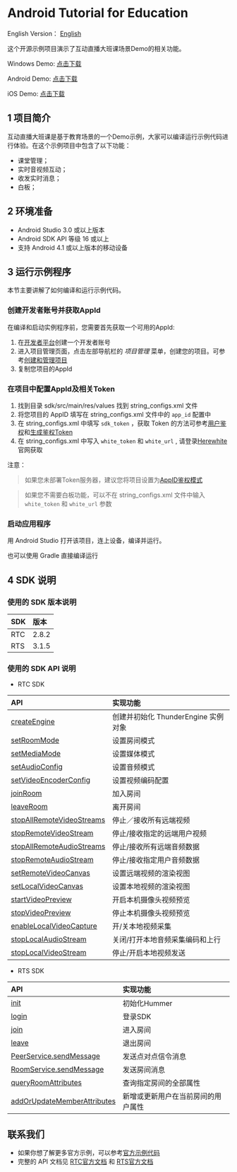 # Android Tutorial for Education

English Version： [English](README.en.md)

这个开源示例项目演示了互动直播大班课场景Demo的相关功能。

Windows Demo: [点击下载](https://jszc-bj.oss-cn-beijing.aliyuncs.com/ClassRoom/PC/ClassRoom_Windows_v1.1.3_20200724.zip)

Android Demo: [点击下载](https://jszc-bj.oss-cn-beijing.aliyuncs.com/ClassRoom/Android/ClassRoom_Android_v1.1.3_20200724.apk)  

iOS Demo: [点击下载](https://apps.apple.com/cn/app/%E8%81%9A%E8%81%94%E4%BA%91%E4%BA%91%E6%95%99%E8%82%B2/id1526249004?l=en)

## 1 项目简介

互动直播大班课是基于教育场景的一个Demo示例，大家可以编译运行示例代码进行体验。在这个示例项目中包含了以下功能：

- 课堂管理；
- 实时音视频互动；
- 收发实时消息；
- 白板；

## 2 环境准备

- Android Studio 3.0 或以上版本
- Android SDK API 等级 16 或以上
- 支持 Android 4.1 或以上版本的移动设备

## 3 运行示例程序

本节主要讲解了如何编译和运行示例代码。

### 创建开发者账号并获取AppId

在编译和启动实例程序前，您需要首先获取一个可用的AppId:

1. 在[开发者平台](https://docs.aivacom.com/cloud/cn/platform/console/registration_and_login/registration_and_login.html)创建一个开发者账号
2. 进入项目管理页面，点击左部导航栏的 *项目管理* 菜单，创建您的项目。可参考[创建和管理项目](https://docs.aivacom.com/cloud/cn/platform/console/create_and_manage_projects/create_and_manage_projects.html)
3. 复制您项目的AppId

### 在项目中配置AppId及相关Token

1. 找到目录 sdk/src/main/res/values 找到 string_configs.xml 文件
2. 将您项目的 AppID 填写在 string_configs.xml 文件中的 `app_id` 配置中
3. 在 string_configs.xml 中填写 `sdk_token` ，获取 Token 的方法可参考[用户鉴权](https://docs.aivacom.com/cloud/cn/platform/other/user_auth.html)和[生成鉴权Token](https://docs.aivacom.com/cloud/cn/product_category/rtc_service/rt_video_interaction/common_functions/generate_token/generate_token_java.html)
4. 在 string_configs.xml 中写入 `white_token` 和 `white_url` , 请登录[Herewhite](https://console.herewhite.com/)官网获取

注意：
> 如果您未部署Token服务器，建议您将项目设置为[AppID鉴权模式](https://docs.aivacom.com/cloud/cn/platform/console/create_and_manage_projects/create_and_manage_projects.html)

> 如果您不需要白板功能，可以不在 string_configs.xml 文件中输入 `white_token` 和 `white_url` 参数  

### 启动应用程序

用 Android Studio 打开该项目，连上设备，编译并运行。

也可以使用 Gradle 直接编译运行

## 4 SDK 说明

### 使用的 SDK 版本说明

| SDK | 版本 |
|:----|:----|
| RTC | 2.8.2 |
| RTS | 3.1.5 |

### 使用的 SDK API 说明

- RTC SDK

| API | 实现功能 |
|:-------------|:---------|
|[createEngine](https://docs.aivacom.com/cloud/cn/product_category/rtc_service/rt_video_interaction/api/Android/v2.8.0/function.html#thunderenginecreateengine)|创建并初始化 ThunderEngine 实例对象|
|[setRoomMode](https://docs.aivacom.com/cloud/cn/product_category/rtc_service/rt_video_interaction/api/Android/v2.8.0/function.html#thunderenginesetroommode)|设置房间模式|
|[setMediaMode](https://docs.aivacom.com/cloud/cn/product_category/rtc_service/rt_video_interaction/api/Android/v2.8.0/function.html#thunderenginesetmediamode)|设置媒体模式|
|[setAudioConfig](https://docs.aivacom.com/cloud/cn/product_category/rtc_service/rt_video_interaction/api/Android/v2.8.0/function.html#thunderenginesetaudioconfig)|设置音频模式|
|[setVideoEncoderConfig](https://docs.aivacom.com/cloud/cn/product_category/rtc_service/rt_video_interaction/api/Android/v2.8.0/function.html#thunderenginesetvideoencoderconfig)|设置视频编码配置|
|[joinRoom](https://docs.aivacom.com/cloud/cn/product_category/rtc_service/rt_video_interaction/api/Android/v2.8.0/function.html#thunderenginejoinroom)|加入房间|
|[leaveRoom](https://docs.aivacom.com/cloud/cn/product_category/rtc_service/rt_video_interaction/api/Android/v2.8.0/function.html#thunderengineleaveroom)|离开房间|
|[stopAllRemoteVideoStreams](https://docs.aivacom.com/cloud/cn/product_category/rtc_service/rt_video_interaction/api/Android/v2.8.0/function.html#thunderenginestopallremotevideostreams)|停止／接收所有远端视频|
|[stopRemoteVideoStream](https://docs.aivacom.com/cloud/cn/product_category/rtc_service/rt_video_interaction/api/Android/v2.8.0/function.html#thunderenginestopremotevideostream)|停止/接收指定的远端用户视频|
|[stopAllRemoteAudioStreams](https://docs.aivacom.com/cloud/cn/product_category/rtc_service/rt_video_interaction/api/Android/v2.8.0/function.html#thunderenginestopallremoteaudiostreams)|停止/接收所有远端音频数据|
|[stopRemoteAudioStream](https://docs.aivacom.com/cloud/cn/product_category/rtc_service/rt_video_interaction/api/Android/v2.8.0/function.html#thunderenginestopremoteaudiostream)|停止/接收指定用户音频数据|
|[setRemoteVideoCanvas](https://docs.aivacom.com/cloud/cn/product_category/rtc_service/rt_video_interaction/api/Android/v2.8.0/function.html#thunderenginesetremotevideocanvas)|设置远端视频的渲染视图|
|[setLocalVideoCanvas](https://docs.aivacom.com/cloud/cn/product_category/rtc_service/rt_video_interaction/api/Android/v2.8.0/function.html#thunderenginesetlocalvideocanvas)|设置本地视频的渲染视图|
|[startVideoPreview](https://docs.aivacom.com/cloud/cn/product_category/rtc_service/rt_video_interaction/api/Android/v2.8.0/function.html#thunderenginestartvideopreview)|开启本机摄像头视频预览|
|[stopVideoPreview](https://docs.aivacom.com/cloud/cn/product_category/rtc_service/rt_video_interaction/api/Android/v2.8.0/function.html#thunderenginestopvideopreview)|停止本机摄像头视频预览|
|[enableLocalVideoCapture](https://docs.aivacom.com/cloud/cn/product_category/rtc_service/rt_video_interaction/api/Android/v2.8.0/function.html#thunderengineenablelocalvideocapture)|开/关本地视频采集|
|[stopLocalAudioStream](https://docs.aivacom.com/cloud/cn/product_category/rtc_service/rt_video_interaction/api/Android/v2.8.0/function.html#thunderenginestoplocalaudiostream)|关闭/打开本地音频采集编码和上行|
|[stopLocalVideoStream](https://docs.aivacom.com/cloud/cn/product_category/rtc_service/rt_video_interaction/api/Android/v2.8.0/function.html#thunderenginestoplocalvideostream)|停止/开启本地视频发送|

- RTS SDK

| API | 实现功能 |
|:-------------|:---------|
|[init](https://docs.aivacom.com/cloud/cn/product_category/rtm_service/instant_messaging/api/Android/v3.1.4/function.html#hmrinit)|初始化Hummer|
|[login](https://docs.aivacom.com/cloud/cn/product_category/rtm_service/instant_messaging/api/Android/v3.1.4/function.html#hmrlogin)|登录SDK|
|[join](https://docs.aivacom.com/cloud/cn/product_category/rtm_service/instant_messaging/api/Android/v3.1.4/function.html#roomservicejoin)|进入房间|
|[leave](https://docs.aivacom.com/cloud/cn/product_category/rtm_service/instant_messaging/api/Android/v3.1.4/function.html#roomserviceleave)|退出房间|
|[PeerService.sendMessage](https://docs.aivacom.com/cloud/cn/product_category/rtm_service/instant_messaging/api/Android/v3.1.4/function.html#peerservicesendmessage)|发送点对点信令消息|
|[RoomService.sendMessage](https://docs.aivacom.com/cloud/cn/product_category/rtm_service/instant_messaging/api/Android/v3.1.4/function.html#roomservicesendmessage)|发送房间消息|
|[queryRoomAttributes](https://docs.aivacom.com/cloud/cn/product_category/rtm_service/instant_messaging/api/Android/v3.1.4/function.html#roomservicequeryroomattributes)|查询指定房间的全部属性|
|[addOrUpdateMemberAttributes](https://docs.aivacom.com/cloud/cn/product_category/rtm_service/instant_messaging/api/Android/v3.1.4/function.html#roomserviceaddorupdatememberattributes)|新增或更新用户在当前房间的用户属性|

## 联系我们

- 如果你想了解更多官方示例，可以参考[官方示例代码](https://github.com/Aivacom?tab=repositories)
- 完整的 API 文档见 [RTC官方文档](https://docs.aivacom.com/cloud/cn/product_category/rtc_service/rt_video_interaction/api/Android/v2.8.0/category.html) 和 [RTS官方文档](https://docs.aivacom.com/cloud/cn/product_category/rtm_service/instant_messaging/api/Android/v3.1.4/category.html)
